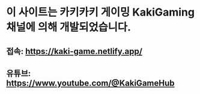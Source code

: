 # 이 사이트는 카키카키 게이밍 KakiGaming 채널에 의해 개발되었습니다.

## 접속: https://kaki-game.netlify.app/
## 유튜브: https://www.youtube.com/@KakiGameHub

